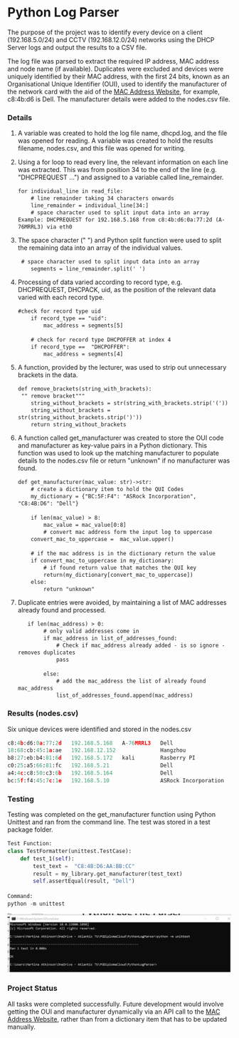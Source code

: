 # Python Log Parser

The purpose of the project was to identify every device on a client (192.168.5.0/24) and CCTV (192.168.12.0/24) networks using the DHCP Server logs and output the results to a CSV file. 

The log file was parsed to extract the required IP address, MAC address and node name (if available).  Duplicates were excluded and devices were uniquely identified by their MAC address, with the first 24 bits, known as an Organisational Unique Identifier (OUI), used to identify the manufacturer of the network card with the aid of the  [MAC Address Website](https://macaddress.io), for example, c8:4b:d6 is Dell. The manufacturer details were added to the nodes.csv file. 

### Details

1. A variable was created to hold the log file name, dhcpd.log, and the file was opened for reading. A variable was created to hold the results filename, nodes.csv, and this file was opened for writing.

3. Using a for loop to read every line, the relevant information on each line was extracted. This was from position 34 to the end of the line (e.g. "DHCPREQUEST ...") and assigned to a variable called line_remainder.

   ```
   for individual_line in read_file:
       # line remainder taking 34 characters onwards
       line_remainder = individual_line[34:] 
       # space character used to split input data into an array 
   Example: DHCPREQUEST for 192.168.5.168 from c8:4b:d6:0a:77:2d (A-76MRRL3) via eth0    
   ```

3. The space character (" ") and Python split function were used to split the remaining data into an array of the individual values.

   ```
    # space character used to split input data into an array 
       segments = line_remainder.split(' ')
   ```

4. Processing of data varied according to record type, e.g. DHCPREQUEST, DHCPACK, uid, as the position of the relevant data varied with each record type. 

   ```
   #check for record type uid
       if record_type == "uid":
           mac_address = segments[5]
   
       # check for record type DHCPOFFER at index 4
       if record_type ==  "DHCPOFFER":       
           mac_address = segments[4]  
   ```

5. A function, provided by the lecturer, was used to strip out unnecessary brackets in the data.

   ```
   def remove_brackets(string_with_brackets):
   	"" remove bracket"""
       string_without_brackets = str(string_with_brackets.strip('('))
       string_without_brackets = str(string_without_brackets.strip(')'))
       return string_without_brackets
   ```

6. A function called get_manufacturer was created to store the OUI code and manufacturer as key-value pairs in a Python dictionary.  This function was used to look up the matching manufacturer to populate details to the nodes.csv file or return "unknown" if no manufacturer was found.

   ```
   def get_manufacturer(mac_value: str)->str:
       # create a dictionary item to hold the QUI Codes
       my_dictionary = {"BC:5F:F4": "ASRock Incorporation", "C8:4B:D6": "Dell"}
      
       if len(mac_value) > 8:
           mac_value = mac_value[0:8]
           # convert mac address form the input log to uppercase
       convert_mac_to_uppercase =  mac_value.upper()
       
       # if the mac address is in the dictionary return the value
       if convert_mac_to_uppercase in my_dictionary:
           # if found return value that matches the QUI key
           return(my_dictionary[convert_mac_to_uppercase])
       else:
           return "unknown"
   ```

   

7. Duplicate entries were avoided,  by maintaining a list of MAC addresses already found and processed. 

   ```
      if len(mac_address) > 0:
           # only valid addresses come in 
           if mac_address in list_of_addresses_found:
               # Check if mac_address already added - is so ignore - removes duplicates
               pass
   
           else:
               # add the mac_address the list of already found mac_address        
               list_of_addresses_found.append(mac_address)
   ```

### Results (nodes.csv)

Six unique devices were identified and stored in the nodes.csv

```python
c8:4b:d6:0a:77:2d	192.168.5.168	A-76MRRL3	Dell
18:68:cb:45:1a:ae	192.168.12.152				Hangzhou
b8:27:eb:b4:81:6d	192.168.5.172	kali		Rasberry PI
c0:25:a5:66:81:fc	192.168.5.21				Dell
a4:4c:c8:50:c3:6b	192.168.5.164				Dell
bc:5f:f4:45:7c:1e	192.168.5.10				ASRock Incorporation

```

### Testing

Testing was completed on the get_manufacturer function using Python Unittest and ran from the command line. The test was stored in a test package folder.  

```python
Test Function:
class TestFormatter(unittest.TestCase): 
    def test_1(self): 
        test_text =  "C8:4B:D6:AA:BB:CC" 
        result = my_library.get_manufacturer(test_text) 
        self.assertEqual(result, "Dell") 
        
Command:        
python -m unittest
```

![](test_results.png)

### Project Status

All tasks were completed successfully.  Future development would involve getting the OUI and manufacturer dynamically via an API call to the [MAC Address Website](https://macaddress.io),  rather than from a dictionary item that has to be updated manually. 





